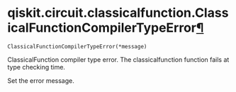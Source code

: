 # qiskit.circuit.classicalfunction.ClassicalFunctionCompilerTypeError[¶](#qiskit-circuit-classicalfunction-classicalfunctioncompilertypeerror "Permalink to this headline")

<span id="undefined" />

`ClassicalFunctionCompilerTypeError(*message)`

ClassicalFunction compiler type error. The classicalfunction function fails at type checking time.

Set the error message.
